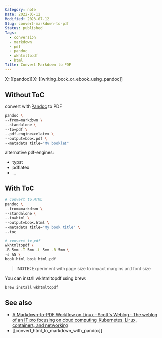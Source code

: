 ```yaml
---
Category: note
Date: 2022-05-12
Modified: 2023-07-12
Slug: convert-markdown-to-pdf
Status: published
Tags:
  - conversion
  - markdown
  - pdf
  - pandoc
  - wkhtmltopdf
  - html
Title: Convert Markdown to PDF
---
```

X::[[pandoc]]
X::[[writing_book_or_ebook_using_pandoc]]

## Without ToC

convert with [Pandoc](https://pandoc.org/) to PDF

```sh
pandoc \
--from=markdown \
--standalone \
--to=pdf \
--pdf-engine=xelatex \
--output=book.pdf \
--metadata title="My booklet"
```

alternative pdf-engines:
- typst
- pdflatex
- ...


## With ToC

```sh
# convert to HTML
pandoc \
--from=markdown \
--standalone \
--to=html \
--output=book.html \
--metadata title="My book title" \
--toc

# convert to pdf
wkhtmltopdf \
-B 5mm -T 5mm -L 5mm -R 5mm \
-s A5 \
book.html book_html.pdf
```

> **NOTE:** Experiment with page size to impact margins and font size

You can install wkhtmltopdf using brew:
```sh
brew install wkhtmltopdf
```

## See also

- [A Markdown-to-PDF Workflow on Linux - Scott's Weblog - The weblog of an IT pro focusing on cloud computing, Kubernetes, Linux, containers, and networking](https://blog.scottlowe.org/2018/09/27/a-markdown-to-pdf-workflow-on-linux/)
- [[convert_html_to_markdown_with_pandoc]]
